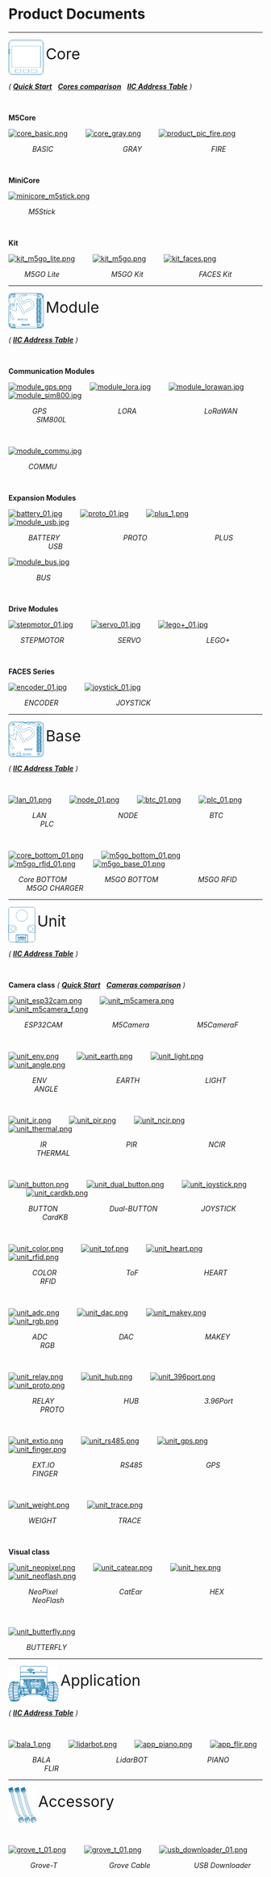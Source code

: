 # Product Documents

***

<!-- <h1 id="a" >CORE<h1> -->

<!-- <div>
    <img src="assets/img/product_pics/icon_core.png">
    <span style="font-size:30px">设置成功，请牢记新的登陆密码</span>
</div> -->

<div>
     <img src="assets/img/product_pics/icon_core.png" style="vertical-align:middle;">
     <span style="font-size:30px">Core</span>
</div>

<!-- <img src='assets/img/product_pics/icon_core.png'> <img src='assets/img/product_pics/core.png'> -->


*( **[Quick Start](en/qs)**&nbsp;&nbsp;&nbsp;**[Cores comparison](https://github.com/m5stack/M5-Schematic/blob/master/Core/hardware_difference_between_cores.md)**&nbsp;&nbsp;&nbsp;**[IIC Address Table](https://shimo.im/sheets/GWkjHV3XyCCgwDpQ)** )*

&nbsp;

**M5Core**

<!-- [![core_basic.png](http://m5-docs.oss-cn-shenzhen.aliyuncs.com/assets/img/product_pics/homepage_picture/core/core_basic_02.png)](en/core/basic)&nbsp;&nbsp;&nbsp;&nbsp;&nbsp;&nbsp;&nbsp;&nbsp;&nbsp;[![core_gray.png](http://m5-docs.oss-cn-shenzhen.aliyuncs.com/assets/img/product_pics/homepage_picture/core/core_basic_02.png)](en/core/gray)&nbsp;&nbsp;&nbsp;&nbsp;&nbsp;&nbsp;&nbsp;&nbsp;&nbsp;[![product_pic_fire.png](http://m5-docs.oss-cn-shenzhen.aliyuncs.com/assets/img/product_pics/homepage_picture/core/core_basic_02.png)](en/core/fire)&nbsp;&nbsp;&nbsp;&nbsp;&nbsp;&nbsp;&nbsp;&nbsp;&nbsp;[![product_pic_fire.png](http://m5-docs.oss-cn-shenzhen.aliyuncs.com/assets/img/product_pics/homepage_picture/core/core_basic_02.png)](en/core/fire)&nbsp;&nbsp;&nbsp;&nbsp;&nbsp;&nbsp;&nbsp;&nbsp;&nbsp;[![product_pic_fire.png](http://m5-docs.oss-cn-shenzhen.aliyuncs.com/assets/img/product_pics/homepage_picture/core/core_basic_02.png)](en/core/fire) -->

[![core_basic.png](http://m5-docs.oss-cn-shenzhen.aliyuncs.com/assets/img/product_pics/homepage_picture/core/core_basic_01.png)](en/core/basic)&nbsp;&nbsp;&nbsp;&nbsp;&nbsp;&nbsp;&nbsp;&nbsp;&nbsp;[![core_gray.png](http://m5-docs.oss-cn-shenzhen.aliyuncs.com/assets/img/product_pics/homepage_picture/core/core_gray_01.png)](en/core/gray)&nbsp;&nbsp;&nbsp;&nbsp;&nbsp;&nbsp;&nbsp;&nbsp;&nbsp;[![product_pic_fire.png](http://m5-docs.oss-cn-shenzhen.aliyuncs.com/assets/img/product_pics/homepage_picture/core/core_fire_01.png)](en/core/fire)

&nbsp; &nbsp; &nbsp; &nbsp; &nbsp; &nbsp; *BASIC*&nbsp; &nbsp; &nbsp; &nbsp; &nbsp; &nbsp; &nbsp; &nbsp; &nbsp; &nbsp; &nbsp; &nbsp; &nbsp; &nbsp; &nbsp; &nbsp; &nbsp; &nbsp;*GRAY*&nbsp; &nbsp; &nbsp; &nbsp; &nbsp; &nbsp; &nbsp; &nbsp; &nbsp; &nbsp; &nbsp; &nbsp; &nbsp; &nbsp; &nbsp; &nbsp; &nbsp; &nbsp;*FIRE*

&nbsp;

**MiniCore**

[![minicore_m5stick.png](http://m5-docs.oss-cn-shenzhen.aliyuncs.com/assets/img/product_pics/homepage_picture/core/core_m5stick_01.png)](en/core/m5stick)

&nbsp; &nbsp; &nbsp; &nbsp; &nbsp; *M5Stick*

&nbsp;

**Kit**

[![kit_m5go_lite.png](http://m5-docs.oss-cn-shenzhen.aliyuncs.com/assets/img/product_pics/homepage_picture/core/kit_m5go_lite_01.png)](en/core/m5go_lite)&nbsp;&nbsp;&nbsp;&nbsp;&nbsp;&nbsp;&nbsp;&nbsp;&nbsp;[![kit_m5go.png](http://m5-docs.oss-cn-shenzhen.aliyuncs.com/assets/img/product_pics/homepage_picture/core/kit_m5go_01.png)](en/core/m5go)&nbsp;&nbsp;&nbsp;&nbsp;&nbsp;&nbsp;&nbsp;&nbsp;&nbsp;[![kit_faces.png](http://m5-docs.oss-cn-shenzhen.aliyuncs.com/assets/img/product_pics/homepage_picture/core/kit_faces_01.png)](en/core/face_kit)

&nbsp; &nbsp; &nbsp; &nbsp; *M5GO Lite*&nbsp; &nbsp; &nbsp; &nbsp; &nbsp; &nbsp; &nbsp; &nbsp; &nbsp; &nbsp; &nbsp; &nbsp; &nbsp; *M5GO Kit*&nbsp; &nbsp; &nbsp; &nbsp; &nbsp; &nbsp; &nbsp; &nbsp; &nbsp; &nbsp; &nbsp; &nbsp; &nbsp; &nbsp; *FACES Kit*

***

<div>
     <img src="assets/img/product_pics/icon_module.png" style="vertical-align:middle;">
     <span style="font-size:30px">Module</span>
</div>

<!-- <img src='assets/img/product_pics/icon_module.png'> <img src='assets/img/product_pics/module.png'> -->

*( **[IIC Address Table](https://shimo.im/sheets/GWkjHV3XyCCgwDpQ)** )*

&nbsp;

**Communication Modules**

[![module_gps.png](http://m5-docs.oss-cn-shenzhen.aliyuncs.com/assets/img/product_pics/homepage_picture/module/module_gps_01.png)](en/module/gps)&nbsp;&nbsp;&nbsp;&nbsp;&nbsp;&nbsp;&nbsp;&nbsp;&nbsp;[![module_lora.jpg](http://m5-docs.oss-cn-shenzhen.aliyuncs.com/assets/img/product_pics/homepage_picture/module/module_lora_01.png)](en/module/lora)&nbsp;&nbsp;&nbsp;&nbsp;&nbsp;&nbsp;&nbsp;&nbsp;&nbsp;[![module_lorawan.jpg](http://m5-docs.oss-cn-shenzhen.aliyuncs.com/assets/img/product_pics/homepage_picture/module/module_lorawan_01.png)](en/module/lorawan)&nbsp;&nbsp;&nbsp;&nbsp;&nbsp;&nbsp;&nbsp;&nbsp;&nbsp;[![module_sim800.jpg](http://m5-docs.oss-cn-shenzhen.aliyuncs.com/assets/img/product_pics/homepage_picture/module/module_sim800_01.png)](en/module/sim800)

&nbsp; &nbsp; &nbsp; &nbsp; &nbsp; &nbsp; *GPS* &nbsp; &nbsp; &nbsp; &nbsp; &nbsp; &nbsp; &nbsp; &nbsp; &nbsp; &nbsp; &nbsp; &nbsp; &nbsp; &nbsp; &nbsp; &nbsp; &nbsp; &nbsp;*LORA*&nbsp; &nbsp; &nbsp; &nbsp; &nbsp; &nbsp; &nbsp; &nbsp; &nbsp; &nbsp; &nbsp; &nbsp; &nbsp; &nbsp; &nbsp; &nbsp; &nbsp; *LoRaWAN*&nbsp; &nbsp; &nbsp; &nbsp; &nbsp; &nbsp; &nbsp; &nbsp; &nbsp; &nbsp; &nbsp; &nbsp; &nbsp; *SIM800L*

&nbsp;

[![module_commu.jpg](http://m5-docs.oss-cn-shenzhen.aliyuncs.com/assets/img/product_pics/homepage_picture/module/module_commu_01.png)](en/module/commu)&nbsp;&nbsp;&nbsp;&nbsp;&nbsp;&nbsp;&nbsp;&nbsp;&nbsp;

&nbsp; &nbsp; &nbsp; &nbsp; &nbsp; *COMMU*

&nbsp;

**Expansion Modules**

[![battery_01.jpg](http://m5-docs.oss-cn-shenzhen.aliyuncs.com/assets/img/product_pics/homepage_picture/module/module_battery_01.png)](en/module/battery)&nbsp;&nbsp;&nbsp;&nbsp;&nbsp;&nbsp;&nbsp;&nbsp;&nbsp;[![proto_01.jpg](http://m5-docs.oss-cn-shenzhen.aliyuncs.com/assets/img/product_pics/homepage_picture/module/module_proto_01.png)](en/module/proto)&nbsp;&nbsp;&nbsp;&nbsp;&nbsp;&nbsp;&nbsp;&nbsp;&nbsp;[![plus_1.png](http://m5-docs.oss-cn-shenzhen.aliyuncs.com/assets/img/product_pics/homepage_picture/module/module_plus_01.png)](en/module/plus)&nbsp;&nbsp;&nbsp;&nbsp;&nbsp;&nbsp;&nbsp;&nbsp;&nbsp;[![module_usb.jpg](http://m5-docs.oss-cn-shenzhen.aliyuncs.com/assets/img/product_pics/homepage_picture/module/module_usb_01.png)](en/module/usb)

&nbsp; &nbsp; &nbsp; &nbsp; &nbsp; *BATTERY*&nbsp; &nbsp; &nbsp; &nbsp; &nbsp; &nbsp; &nbsp; &nbsp; &nbsp; &nbsp; &nbsp; &nbsp; &nbsp; &nbsp; &nbsp; &nbsp; *PROTO*&nbsp; &nbsp; &nbsp; &nbsp; &nbsp; &nbsp; &nbsp; &nbsp; &nbsp; &nbsp; &nbsp; &nbsp; &nbsp; &nbsp; &nbsp; &nbsp; &nbsp; *PLUS*&nbsp; &nbsp; &nbsp; &nbsp; &nbsp; &nbsp; &nbsp; &nbsp; &nbsp; &nbsp; &nbsp; &nbsp; &nbsp; &nbsp; &nbsp; &nbsp; &nbsp; *USB*

[![module_bus.jpg](http://m5-docs.oss-cn-shenzhen.aliyuncs.com/assets/img/product_pics/homepage_picture/module/module_bus_01.png)](en/module/bus)

&nbsp; &nbsp; &nbsp; &nbsp; &nbsp; &nbsp; &nbsp; *BUS*

&nbsp;

**Drive Modules**

[![stepmotor_01.jpg](http://m5-docs.oss-cn-shenzhen.aliyuncs.com/assets/img/product_pics/homepage_picture/module/module_stepmotor_01.png)](en/module/stepmotor)&nbsp;&nbsp;&nbsp;&nbsp;&nbsp;&nbsp;&nbsp;&nbsp;&nbsp;[![servo_01.jpg](http://m5-docs.oss-cn-shenzhen.aliyuncs.com/assets/img/product_pics/homepage_picture/module/module_servo_01.png)](en/module/servo)&nbsp;&nbsp;&nbsp;&nbsp;&nbsp;&nbsp;&nbsp;&nbsp;&nbsp;[![lego+_01.jpg](http://m5-docs.oss-cn-shenzhen.aliyuncs.com/assets/img/product_pics/homepage_picture/module/module_lego_plus_01.png)](en/module/lego_plus)

&nbsp; &nbsp; &nbsp; *STEPMOTOR* &nbsp; &nbsp; &nbsp; &nbsp; &nbsp; &nbsp; &nbsp; &nbsp; &nbsp; &nbsp; &nbsp; &nbsp; &nbsp; *SERVO* &nbsp; &nbsp; &nbsp; &nbsp; &nbsp; &nbsp; &nbsp; &nbsp; &nbsp; &nbsp; &nbsp; &nbsp; &nbsp; &nbsp; &nbsp; &nbsp; *LEGO+*

&nbsp;

**FACES Series**

[![encoder_01.jpg](http://m5-docs.oss-cn-shenzhen.aliyuncs.com/assets/img/product_pics/homepage_picture/module/module_encoder_01.png)](en/module/encoder)&nbsp;&nbsp;&nbsp;&nbsp;&nbsp;&nbsp;&nbsp;&nbsp;&nbsp;[![joystick_01.jpg](http://m5-docs.oss-cn-shenzhen.aliyuncs.com/assets/img/product_pics/homepage_picture/module/module_joystick_01.png)](en/module/joystick)

&nbsp; &nbsp; &nbsp; &nbsp; *ENCODER* &nbsp; &nbsp; &nbsp; &nbsp; &nbsp; &nbsp; &nbsp; &nbsp; &nbsp; &nbsp; &nbsp; &nbsp; &nbsp; &nbsp; *JOYSTICK*

***

<div>
     <img src="assets/img/product_pics/icon_base.png" style="vertical-align:middle;">
     <span style="font-size:30px">Base</span>
</div>

<!-- <img src='assets/img/product_pics/icon_base.png'> <img src='assets/img/product_pics/base.png'> -->

*( **[IIC Address Table](https://shimo.im/sheets/GWkjHV3XyCCgwDpQ)** )*

&nbsp;

[![lan_01.png](http://m5-docs.oss-cn-shenzhen.aliyuncs.com/assets/img/product_pics/homepage_picture/base/base_lan_01.png)](en/base/lan_base)&nbsp;&nbsp;&nbsp;&nbsp;&nbsp;&nbsp;&nbsp;&nbsp;&nbsp;[![node_01.png](http://m5-docs.oss-cn-shenzhen.aliyuncs.com/assets/img/product_pics/homepage_picture/base/base_node_01.png)](en/base/node_base)&nbsp;&nbsp;&nbsp;&nbsp;&nbsp;&nbsp;&nbsp;&nbsp;&nbsp;[![btc_01.png](http://m5-docs.oss-cn-shenzhen.aliyuncs.com/assets/img/product_pics/homepage_picture/base/base_btc_01.png)](en/base/btc_base)&nbsp;&nbsp;&nbsp;&nbsp;&nbsp;&nbsp;&nbsp;&nbsp;&nbsp;[![plc_01.png](http://m5-docs.oss-cn-shenzhen.aliyuncs.com/assets/img/product_pics/homepage_picture/base/base_plc_01.png)](en/base/plc_base)

&nbsp; &nbsp; &nbsp; &nbsp; &nbsp; &nbsp; *LAN* &nbsp; &nbsp; &nbsp; &nbsp; &nbsp; &nbsp; &nbsp; &nbsp; &nbsp; &nbsp; &nbsp; &nbsp; &nbsp; &nbsp; &nbsp; &nbsp; &nbsp; &nbsp;*NODE*&nbsp; &nbsp; &nbsp; &nbsp; &nbsp; &nbsp; &nbsp; &nbsp; &nbsp; &nbsp; &nbsp; &nbsp; &nbsp; &nbsp; &nbsp; &nbsp; &nbsp; &nbsp; *BTC*&nbsp; &nbsp; &nbsp; &nbsp; &nbsp; &nbsp; &nbsp; &nbsp; &nbsp; &nbsp; &nbsp; &nbsp; &nbsp; &nbsp; &nbsp; &nbsp; &nbsp; &nbsp; *PLC*

&nbsp;

[![core_bottom_01.png](http://m5-docs.oss-cn-shenzhen.aliyuncs.com/assets/img/product_pics/homepage_picture/base/base_core_bottom_01.png)](en/base/core_bottom)&nbsp;&nbsp;&nbsp;&nbsp;&nbsp;&nbsp;&nbsp;&nbsp;&nbsp;[![m5go_bottom_01.png](http://m5-docs.oss-cn-shenzhen.aliyuncs.com/assets/img/product_pics/homepage_picture/base/base_m5go_bottom_01.png)](en/base/m5go_bottom)&nbsp;&nbsp;&nbsp;&nbsp;&nbsp;&nbsp;&nbsp;&nbsp;&nbsp;[![m5go_rfid_01.png](http://m5-docs.oss-cn-shenzhen.aliyuncs.com/assets/img/product_pics/homepage_picture/base/base_m5go_rfid_01.png)](en/base/m5go_rfid)&nbsp;&nbsp;&nbsp;&nbsp;&nbsp;&nbsp;&nbsp;&nbsp;&nbsp;[![m5go_base_01.png](http://m5-docs.oss-cn-shenzhen.aliyuncs.com/assets/img/product_pics/homepage_picture/base/base_m5go_base_01.png)](en/base/m5go_charger)

&nbsp; &nbsp; &nbsp;*Core BOTTOM* &nbsp; &nbsp; &nbsp; &nbsp; &nbsp; &nbsp; &nbsp; &nbsp; &nbsp; *M5GO BOTTOM*&nbsp; &nbsp; &nbsp; &nbsp; &nbsp; &nbsp; &nbsp; &nbsp; &nbsp; &nbsp; *M5GO RFID*&nbsp; &nbsp; &nbsp; &nbsp; &nbsp; &nbsp; &nbsp; &nbsp; &nbsp; &nbsp; &nbsp;*M5GO CHARGER*

***

<div>
     <img src="assets/img/product_pics/icon_unit.png" style="vertical-align:middle;">
     <span style="font-size:30px">Unit</span>
</div>

<!-- <img src='assets/img/product_pics/icon_unit.png'> <img src='assets/img/product_pics/unit.png'> -->

*( **[IIC Address Table](https://shimo.im/sheets/GWkjHV3XyCCgwDpQ)** )*

&nbsp;

**Camera class** *( **[Quick Start](en/quick_start/m5camera/m5camera_quick_start)**&nbsp;&nbsp;&nbsp;**[Cameras comparison](https://shimo.im/sheets/gP96C8YTdyjGgKQC)** )*

[![unit_esp32cam.png](http://m5-docs.oss-cn-shenzhen.aliyuncs.com/assets/img/product_pics/homepage_picture/unit/unit_esp32cam_01.png)](en/unit/esp32cam)&nbsp;&nbsp;&nbsp;&nbsp;&nbsp;&nbsp;&nbsp;&nbsp;&nbsp;[![unit_m5camera.png](http://m5-docs.oss-cn-shenzhen.aliyuncs.com/assets/img/product_pics/homepage_picture/unit/unit_m5camera_01.png)](en/unit/m5camera)&nbsp;&nbsp;&nbsp;&nbsp;&nbsp;&nbsp;&nbsp;&nbsp;&nbsp;[![unit_m5camera_f.png](http://m5-docs.oss-cn-shenzhen.aliyuncs.com/assets/img/product_pics/homepage_picture/unit/unit_m5camera_f_01.png)](en/unit/m5camera_f)

&nbsp; &nbsp; &nbsp; &nbsp; *ESP32CAM* &nbsp; &nbsp; &nbsp; &nbsp; &nbsp; &nbsp; &nbsp; &nbsp; &nbsp; &nbsp; &nbsp; &nbsp; *M5Camera*&nbsp; &nbsp; &nbsp; &nbsp; &nbsp; &nbsp; &nbsp; &nbsp; &nbsp; &nbsp; &nbsp; &nbsp; *M5CameraF*

&nbsp;

[![unit_env.png](http://m5-docs.oss-cn-shenzhen.aliyuncs.com/assets/img/product_pics/homepage_picture/unit/unit_env_01.png)](en/unit/env)&nbsp;&nbsp;&nbsp;&nbsp;&nbsp;&nbsp;&nbsp;&nbsp;&nbsp;[![unit_earth.png](http://m5-docs.oss-cn-shenzhen.aliyuncs.com/assets/img/product_pics/homepage_picture/unit/unit_earth_01.png)](en/unit/earth)&nbsp;&nbsp;&nbsp;&nbsp;&nbsp;&nbsp;&nbsp;&nbsp;&nbsp;[![unit_light.png](http://m5-docs.oss-cn-shenzhen.aliyuncs.com/assets/img/product_pics/homepage_picture/unit/unit_light_01.png)](en/unit/light)&nbsp;&nbsp;&nbsp;&nbsp;&nbsp;&nbsp;&nbsp;&nbsp;&nbsp;[![unit_angle.png](http://m5-docs.oss-cn-shenzhen.aliyuncs.com/assets/img/product_pics/homepage_picture/unit/unit_angle_01.png)](en/unit/angle)

&nbsp; &nbsp; &nbsp; &nbsp; &nbsp; &nbsp; *ENV*&nbsp; &nbsp; &nbsp; &nbsp; &nbsp; &nbsp; &nbsp; &nbsp; &nbsp; &nbsp; &nbsp; &nbsp; &nbsp; &nbsp; &nbsp; &nbsp; &nbsp; &nbsp;*EARTH*&nbsp; &nbsp; &nbsp; &nbsp; &nbsp; &nbsp; &nbsp; &nbsp; &nbsp; &nbsp; &nbsp; &nbsp; &nbsp; &nbsp; &nbsp; &nbsp; &nbsp;*LIGHT*&nbsp; &nbsp; &nbsp; &nbsp; &nbsp; &nbsp; &nbsp; &nbsp; &nbsp; &nbsp; &nbsp; &nbsp; &nbsp; &nbsp; &nbsp; &nbsp;*ANGLE*

&nbsp;

[![unit_ir.png](http://m5-docs.oss-cn-shenzhen.aliyuncs.com/assets/img/product_pics/homepage_picture/unit/unit_ir_01.png)](en/unit/ir)&nbsp;&nbsp;&nbsp;&nbsp;&nbsp;&nbsp;&nbsp;&nbsp;&nbsp;[![unit_pir.png](http://m5-docs.oss-cn-shenzhen.aliyuncs.com/assets/img/product_pics/homepage_picture/unit/unit_pir_01.png)](en/unit/pir)&nbsp;&nbsp;&nbsp;&nbsp;&nbsp;&nbsp;&nbsp;&nbsp;&nbsp;[![unit_ncir.png](http://m5-docs.oss-cn-shenzhen.aliyuncs.com/assets/img/product_pics/homepage_picture/unit/unit_ncir_01.png)](en/unit/ncir)&nbsp;&nbsp;&nbsp;&nbsp;&nbsp;&nbsp;&nbsp;&nbsp;&nbsp;[![unit_thermal.png](http://m5-docs.oss-cn-shenzhen.aliyuncs.com/assets/img/product_pics/homepage_picture/unit/unit_thermal_01.png)](en/unit/thermal)

&nbsp; &nbsp; &nbsp; &nbsp; &nbsp; &nbsp; &nbsp; &nbsp; *IR*&nbsp; &nbsp; &nbsp; &nbsp; &nbsp; &nbsp; &nbsp; &nbsp; &nbsp; &nbsp; &nbsp; &nbsp; &nbsp; &nbsp; &nbsp; &nbsp; &nbsp; &nbsp; &nbsp; &nbsp; *PIR*&nbsp; &nbsp; &nbsp; &nbsp; &nbsp; &nbsp; &nbsp; &nbsp; &nbsp; &nbsp; &nbsp; &nbsp; &nbsp; &nbsp; &nbsp; &nbsp; &nbsp; &nbsp; *NCIR*&nbsp; &nbsp; &nbsp; &nbsp; &nbsp; &nbsp; &nbsp; &nbsp; &nbsp; &nbsp; &nbsp; &nbsp; &nbsp; &nbsp; &nbsp; &nbsp; *THERMAL*

&nbsp;

[![unit_button.png](http://m5-docs.oss-cn-shenzhen.aliyuncs.com/assets/img/product_pics/homepage_picture/unit/unit_button_01.png)](en/unit/button)&nbsp;&nbsp;&nbsp;&nbsp;&nbsp;&nbsp;&nbsp;&nbsp;&nbsp;[![unit_dual_button.png](http://m5-docs.oss-cn-shenzhen.aliyuncs.com/assets/img/product_pics/homepage_picture/unit/unit_dual_button_01.png)](en/unit/dual_button)&nbsp;&nbsp;&nbsp;&nbsp;&nbsp;&nbsp;&nbsp;&nbsp;&nbsp;[![unit_joystick.png](http://m5-docs.oss-cn-shenzhen.aliyuncs.com/assets/img/product_pics/homepage_picture/unit/unit_joystick_01.png)](en/unit/joystick)&nbsp;&nbsp;&nbsp;&nbsp;&nbsp;&nbsp;&nbsp;&nbsp;&nbsp;[![unit_cardkb.png](http://m5-docs.oss-cn-shenzhen.aliyuncs.com/assets/img/product_pics/homepage_picture/unit/unit_cardkb_01.png)](en/unit/cardkb)

&nbsp; &nbsp; &nbsp; &nbsp; &nbsp; *BUTTON*&nbsp; &nbsp; &nbsp; &nbsp; &nbsp; &nbsp; &nbsp; &nbsp; &nbsp; &nbsp; &nbsp; &nbsp; &nbsp; *Dual-BUTTON*&nbsp; &nbsp; &nbsp; &nbsp; &nbsp; &nbsp; &nbsp; &nbsp; &nbsp; &nbsp; &nbsp; *JOYSTICK*&nbsp; &nbsp; &nbsp; &nbsp; &nbsp; &nbsp; &nbsp; &nbsp; &nbsp; &nbsp; &nbsp; &nbsp; &nbsp; &nbsp; &nbsp; &nbsp;*CardKB*

&nbsp;

[![unit_color.png](http://m5-docs.oss-cn-shenzhen.aliyuncs.com/assets/img/product_pics/homepage_picture/unit/unit_color_01.png)](en/unit/color)&nbsp;&nbsp;&nbsp;&nbsp;&nbsp;&nbsp;&nbsp;&nbsp;&nbsp;[![unit_tof.png](http://m5-docs.oss-cn-shenzhen.aliyuncs.com/assets/img/product_pics/homepage_picture/unit/unit_tof_01.png)](en/unit/tof)&nbsp;&nbsp;&nbsp;&nbsp;&nbsp;&nbsp;&nbsp;&nbsp;&nbsp;[![unit_heart.png](http://m5-docs.oss-cn-shenzhen.aliyuncs.com/assets/img/product_pics/homepage_picture/unit/unit_heart_01.png)](en/unit/heart)&nbsp;&nbsp;&nbsp;&nbsp;&nbsp;&nbsp;&nbsp;&nbsp;&nbsp;[![unit_rfid.png](http://m5-docs.oss-cn-shenzhen.aliyuncs.com/assets/img/product_pics/homepage_picture/unit/unit_rfid_01.png)](en/unit/rfid)

&nbsp; &nbsp; &nbsp; &nbsp; &nbsp; &nbsp; *COLOR*&nbsp; &nbsp; &nbsp; &nbsp; &nbsp; &nbsp; &nbsp; &nbsp; &nbsp; &nbsp; &nbsp; &nbsp; &nbsp; &nbsp; &nbsp; &nbsp; &nbsp; &nbsp;*ToF*&nbsp; &nbsp; &nbsp; &nbsp; &nbsp; &nbsp; &nbsp; &nbsp; &nbsp; &nbsp; &nbsp; &nbsp; &nbsp; &nbsp; &nbsp; &nbsp; &nbsp;*HEART*&nbsp; &nbsp; &nbsp; &nbsp; &nbsp; &nbsp; &nbsp; &nbsp; &nbsp; &nbsp; &nbsp; &nbsp; &nbsp; &nbsp; &nbsp; &nbsp; &nbsp; *RFID*

&nbsp;

[![unit_adc.png](http://m5-docs.oss-cn-shenzhen.aliyuncs.com/assets/img/product_pics/homepage_picture/unit/unit_adc_01.png)](en/unit/adc)&nbsp;&nbsp;&nbsp;&nbsp;&nbsp;&nbsp;&nbsp;&nbsp;&nbsp;[![unit_dac.png](http://m5-docs.oss-cn-shenzhen.aliyuncs.com/assets/img/product_pics/homepage_picture/unit/unit_dac_01.png)](en/unit/dac)&nbsp;&nbsp;&nbsp;&nbsp;&nbsp;&nbsp;&nbsp;&nbsp;&nbsp;[![unit_makey.png](http://m5-docs.oss-cn-shenzhen.aliyuncs.com/assets/img/product_pics/homepage_picture/unit/unit_makey_01.png)](en/unit/makey)&nbsp;&nbsp;&nbsp;&nbsp;&nbsp;&nbsp;&nbsp;&nbsp;&nbsp;[![unit_rgb.png](http://m5-docs.oss-cn-shenzhen.aliyuncs.com/assets/img/product_pics/homepage_picture/unit/unit_rgb_01.png)](en/unit/rgb)

&nbsp; &nbsp; &nbsp; &nbsp; &nbsp; &nbsp; *ADC*&nbsp; &nbsp; &nbsp; &nbsp; &nbsp; &nbsp; &nbsp; &nbsp; &nbsp; &nbsp; &nbsp; &nbsp; &nbsp; &nbsp; &nbsp; &nbsp; &nbsp; &nbsp; *DAC*&nbsp; &nbsp; &nbsp; &nbsp; &nbsp; &nbsp; &nbsp; &nbsp; &nbsp; &nbsp; &nbsp; &nbsp; &nbsp; &nbsp; &nbsp; &nbsp; &nbsp; &nbsp; *MAKEY*&nbsp; &nbsp; &nbsp; &nbsp; &nbsp; &nbsp; &nbsp; &nbsp; &nbsp; &nbsp; &nbsp; &nbsp; &nbsp; &nbsp; &nbsp; &nbsp; *RGB*

&nbsp;

[![unit_relay.png](http://m5-docs.oss-cn-shenzhen.aliyuncs.com/assets/img/product_pics/homepage_picture/unit/unit_relay_01.png)](en/unit/relay)&nbsp;&nbsp;&nbsp;&nbsp;&nbsp;&nbsp;&nbsp;&nbsp;&nbsp;[![unit_hub.png](http://m5-docs.oss-cn-shenzhen.aliyuncs.com/assets/img/product_pics/homepage_picture/unit/unit_hub_01.png)](en/unit/hub)&nbsp;&nbsp;&nbsp;&nbsp;&nbsp;&nbsp;&nbsp;&nbsp;&nbsp;[![unit_396port.png](http://m5-docs.oss-cn-shenzhen.aliyuncs.com/assets/img/product_pics/homepage_picture/unit/unit_396port_01.png)](en/unit/396port)&nbsp;&nbsp;&nbsp;&nbsp;&nbsp;&nbsp;&nbsp;&nbsp;&nbsp;[![unit_proto.png](http://m5-docs.oss-cn-shenzhen.aliyuncs.com/assets/img/product_pics/homepage_picture/unit/unit_proto_01.png)](en/unit/proto)

&nbsp; &nbsp; &nbsp; &nbsp; &nbsp; &nbsp; *RELAY*&nbsp; &nbsp; &nbsp; &nbsp; &nbsp; &nbsp; &nbsp; &nbsp; &nbsp; &nbsp; &nbsp; &nbsp; &nbsp; &nbsp; &nbsp; &nbsp; &nbsp; &nbsp;*HUB*&nbsp; &nbsp; &nbsp; &nbsp; &nbsp; &nbsp; &nbsp; &nbsp; &nbsp; &nbsp; &nbsp; &nbsp; &nbsp; &nbsp; &nbsp; &nbsp; &nbsp;*3.96Port*&nbsp; &nbsp; &nbsp; &nbsp; &nbsp; &nbsp; &nbsp; &nbsp; &nbsp; &nbsp; &nbsp; &nbsp; &nbsp; &nbsp; &nbsp; *PROTO*

&nbsp;

[![unit_extio.png](http://m5-docs.oss-cn-shenzhen.aliyuncs.com/assets/img/product_pics/homepage_picture/unit/unit_extio_01.png)](en/unit/extio)&nbsp;&nbsp;&nbsp;&nbsp;&nbsp;&nbsp;&nbsp;&nbsp;&nbsp;[![unit_rs485.png](http://m5-docs.oss-cn-shenzhen.aliyuncs.com/assets/img/product_pics/homepage_picture/unit/unit_rs485_01.png)](en/unit/rs485)&nbsp;&nbsp;&nbsp;&nbsp;&nbsp;&nbsp;&nbsp;&nbsp;&nbsp;[![unit_gps.png](http://m5-docs.oss-cn-shenzhen.aliyuncs.com/assets/img/product_pics/homepage_picture/unit/unit_gps_01.png)](en/unit/gps)&nbsp;&nbsp;&nbsp;&nbsp;&nbsp;&nbsp;&nbsp;&nbsp;&nbsp;[![unit_finger.png](http://m5-docs.oss-cn-shenzhen.aliyuncs.com/assets/img/product_pics/homepage_picture/unit/unit_finger_01.png)](en/unit/finger)

&nbsp; &nbsp; &nbsp; &nbsp; &nbsp; &nbsp; *EXT.IO*&nbsp; &nbsp; &nbsp; &nbsp; &nbsp; &nbsp; &nbsp; &nbsp; &nbsp; &nbsp; &nbsp; &nbsp; &nbsp; &nbsp; &nbsp; &nbsp; &nbsp;*RS485*&nbsp; &nbsp; &nbsp; &nbsp; &nbsp; &nbsp; &nbsp; &nbsp; &nbsp; &nbsp; &nbsp; &nbsp; &nbsp; &nbsp; &nbsp; &nbsp; *GPS*&nbsp; &nbsp; &nbsp; &nbsp; &nbsp; &nbsp; &nbsp; &nbsp; &nbsp; &nbsp; &nbsp; &nbsp; &nbsp; &nbsp; &nbsp; &nbsp; &nbsp; *FINGER*

&nbsp;

[![unit_weight.png](http://m5-docs.oss-cn-shenzhen.aliyuncs.com/assets/img/product_pics/homepage_picture/unit/unit_weight_01.png)](en/unit/weight)&nbsp;&nbsp;&nbsp;&nbsp;&nbsp;&nbsp;&nbsp;&nbsp;&nbsp;[![unit_trace.png](http://m5-docs.oss-cn-shenzhen.aliyuncs.com/assets/img/product_pics/homepage_picture/unit/unit_trace_01.png)](en/unit/trace)

&nbsp; &nbsp; &nbsp; &nbsp; &nbsp; *WEIGHT*&nbsp; &nbsp; &nbsp; &nbsp; &nbsp; &nbsp; &nbsp; &nbsp; &nbsp; &nbsp; &nbsp; &nbsp; &nbsp; &nbsp; &nbsp; &nbsp;*TRACE*

&nbsp;

**Visual class**

[![unit_neopixel.png](http://m5-docs.oss-cn-shenzhen.aliyuncs.com/assets/img/product_pics/homepage_picture/unit/unit_neopixel_01.png)](en/unit/neopixel)&nbsp;&nbsp;&nbsp;&nbsp;&nbsp;&nbsp;&nbsp;&nbsp;&nbsp;[![unit_catear.png](http://m5-docs.oss-cn-shenzhen.aliyuncs.com/assets/img/product_pics/homepage_picture/unit/unit_catear_01.png)](en/unit/catear)&nbsp;&nbsp;&nbsp;&nbsp;&nbsp;&nbsp;&nbsp;&nbsp;&nbsp;[![unit_hex.png](http://m5-docs.oss-cn-shenzhen.aliyuncs.com/assets/img/product_pics/homepage_picture/unit/unit_hex_01.png)](en/unit/hex)&nbsp;&nbsp;&nbsp;&nbsp;&nbsp;&nbsp;&nbsp;&nbsp;&nbsp;[![unit_neoflash.png](http://m5-docs.oss-cn-shenzhen.aliyuncs.com/assets/img/product_pics/homepage_picture/unit/unit_neoflash_01.png)](en/unit/neoflash)

&nbsp; &nbsp; &nbsp; &nbsp; &nbsp; *NeoPixel*&nbsp; &nbsp; &nbsp; &nbsp; &nbsp; &nbsp; &nbsp; &nbsp; &nbsp; &nbsp; &nbsp; &nbsp; &nbsp; &nbsp; &nbsp; &nbsp;*CatEar*&nbsp; &nbsp; &nbsp; &nbsp; &nbsp; &nbsp; &nbsp; &nbsp; &nbsp; &nbsp; &nbsp; &nbsp; &nbsp; &nbsp; &nbsp; &nbsp; &nbsp; *HEX*&nbsp; &nbsp; &nbsp; &nbsp; &nbsp; &nbsp; &nbsp; &nbsp; &nbsp; &nbsp; &nbsp; &nbsp; &nbsp; &nbsp; &nbsp; &nbsp; *NeoFlash*

&nbsp;

[![unit_butterfly.png](http://m5-docs.oss-cn-shenzhen.aliyuncs.com/assets/img/product_pics/homepage_picture/unit/unit_butterfly_01.png)](en/unit/butterfly)

&nbsp; &nbsp; &nbsp; &nbsp; &nbsp;*BUTTERFLY*

***

<div>
     <img src="assets/img/product_pics/icon_app.png" style="vertical-align:middle;">
     <span style="font-size:30px">Application</span>
</div>

<!-- <img src='assets/img/product_pics/icon_app.png'> <img src='assets/img/product_pics/application.png'> -->

*( **[IIC Address Table](https://shimo.im/sheets/GWkjHV3XyCCgwDpQ)** )*

&nbsp;

[![bala_1.png](http://m5-docs.oss-cn-shenzhen.aliyuncs.com/assets/img/product_pics/homepage_picture/app/app_bala_01.png)](en/app/bala)&nbsp;&nbsp;&nbsp;&nbsp;&nbsp;&nbsp;&nbsp;&nbsp;&nbsp;[![lidarbot.png](http://m5-docs.oss-cn-shenzhen.aliyuncs.com/assets/img/product_pics/homepage_picture/app/app_lidarbot_01.png)](en/app/lidarbot)&nbsp;&nbsp;&nbsp;&nbsp;&nbsp;&nbsp;&nbsp;&nbsp;&nbsp;[![app_piano.png](http://m5-docs.oss-cn-shenzhen.aliyuncs.com/assets/img/product_pics/homepage_picture/app/app_piano_01.png)](en/app/piano)&nbsp;&nbsp;&nbsp;&nbsp;&nbsp;&nbsp;&nbsp;&nbsp;&nbsp;[![app_flir.png](http://m5-docs.oss-cn-shenzhen.aliyuncs.com/assets/img/product_pics/homepage_picture/app/app_flir_01.png)](en/app/flir)

&nbsp; &nbsp; &nbsp; &nbsp; &nbsp; &nbsp; *BALA*&nbsp; &nbsp; &nbsp; &nbsp; &nbsp; &nbsp; &nbsp; &nbsp; &nbsp; &nbsp; &nbsp; &nbsp; &nbsp; &nbsp; &nbsp; &nbsp; &nbsp;*LidarBOT*&nbsp; &nbsp; &nbsp; &nbsp; &nbsp; &nbsp; &nbsp; &nbsp; &nbsp; &nbsp; &nbsp; &nbsp; &nbsp; &nbsp; &nbsp; *PIANO*&nbsp; &nbsp; &nbsp; &nbsp; &nbsp; &nbsp; &nbsp; &nbsp; &nbsp; &nbsp; &nbsp; &nbsp; &nbsp; &nbsp; &nbsp; &nbsp; &nbsp; *FLIR*

***

<div>
     <img src="assets/img/product_pics/icon_accessory.png" style="vertical-align:middle;">
     <span style="font-size:30px">Accessory</span>
</div>

<!-- <img src='assets/img/product_pics/icon_accessory.png'> <img src='assets/img/product_pics/accessory.png'> -->

&nbsp;

<!-- *( **[IIC Address Table](https://shimo.im/sheets/GWkjHV3XyCCgwDpQ)** )* -->

[![grove_t_01.png](http://m5-docs.oss-cn-shenzhen.aliyuncs.com/assets/img/product_pics/homepage_picture/accessory/grove_t_01.png)](en/accessory/convertor/grove_t)&nbsp;&nbsp;&nbsp;&nbsp;&nbsp;&nbsp;&nbsp;&nbsp;&nbsp;[![grove_t_01.png](http://m5-docs.oss-cn-shenzhen.aliyuncs.com/assets/img/product_pics/homepage_picture/accessory/grove_cable_01.png)](en/accessory/cable/grove_cable)&nbsp;&nbsp;&nbsp;&nbsp;&nbsp;&nbsp;&nbsp;&nbsp;&nbsp;[![usb_downloader_01.png](http://m5-docs.oss-cn-shenzhen.aliyuncs.com/assets/img/product_pics/homepage_picture/tool/usb_downloader_01.png)](en/tool/usb_downloader)

&nbsp; &nbsp; &nbsp; &nbsp; &nbsp; &nbsp;*Grove-T*&nbsp; &nbsp; &nbsp; &nbsp; &nbsp; &nbsp; &nbsp; &nbsp; &nbsp; &nbsp; &nbsp; &nbsp; &nbsp; *Grove Cable*&nbsp; &nbsp; &nbsp; &nbsp; &nbsp; &nbsp; &nbsp; &nbsp; &nbsp; &nbsp; &nbsp; *USB Downloader*

<!-- [![usb_downloader_01.png](http://m5-docs.oss-cn-shenzhen.aliyuncs.com/assets/img/product_pics/homepage_picture/tool/usb_downloader_01.png)](en/tool/usb_downloader)

&nbsp; &nbsp; &nbsp; &nbsp; &nbsp;**Downloader** -->


<!-- GitHub Buttons -->
<script async defer src="https://buttons.github.io/buttons.js"></script>